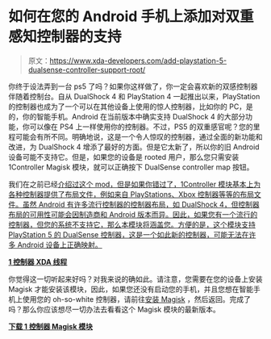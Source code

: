# 如何在您的 Android 手机上添加对双重感知控制器的支持

> 原文：<https://www.xda-developers.com/add-playstation-5-dualsense-controller-support-root/>

你终于设法弄到一台 ps5 了吗？如果你这样做了，你一定会喜欢新的双感控制器伴随着控制台。自从 DualShock 4 和 PlayStation 4 一起推出以来，PlayStation 的控制器也成为了一个可以在其他设备上使用的惊人控制器，比如你的 PC，是的，你的智能手机。Android 在当前版本中确实支持 DualShock 4 的大部分功能，你可以像在 PS4 上一样使用你的控制器。不过，PS5 的双重感官呢？您的里程可能会有所不同。明确地说，这是一个令人惊叹的控制器，通过全面的新功能和改进，为 DualShock 4 增添了最好的方面。但是它太新了，所以你的旧 Android 设备可能不支持它。但是，如果您的设备是 rooted 用户，那么您只需安装 1Controller Magisk 模块，就可以正确按下 DualSense controller map 按钮。

我们在之前已经[介绍过这个 mod，但是如果你错过了，1Controller 模块基本上为各种控制器提供了布局文件，例如来自 PlayStations、Xbox 控制器等等的布局文件。虽然 Android 有许多流行控制器的控制器布局，如 DualShock 4，但控制器布局的可用性可能会因制造商和 Android 版本而异。因此，如果您有一个流行的控制器，但您的系统不支持它，那么本模块将涵盖您。方便的是，这个模块支持 PlayStation 5 的 DualSense 控制器，这是一个如此新的控制器，可能无法在许多 Android 设备上正确映射。](https://www.xda-developers.com/1controller-magisk-module/)

**[1 控制器 XDA 线程](https://forum.xda-developers.com/t/module-1controller-1-module-to-support-all-game-controllers.3865889/)**

你觉得这一切听起来好吗？对我来说的确如此。请注意，您需要在您的设备上安装 Magisk 才能安装该模块，因此，如果您还没有启动您的手机，并且您想在智能手机上使用您的 oh-so-white 控制器，请前往[安装 Magisk](https://www.xda-developers.com/how-to-install-magisk-and-safely-root-your-phone/) ，然后返回。完成了吗？那么你应该想尽一切办法去看看这个 Magisk 模块的最新版本。

**[下载 1 控制器 Magisk 模块](https://github.com/Magisk-Modules-Repo/OneController)**